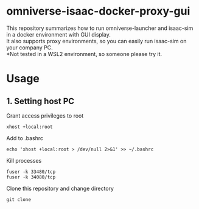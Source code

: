 # omniverse-isaac-docker-proxy-gui
This repository summarizes how to run omniverse-launcher and isaac-sim in a docker environment with GUI display.  
It also supports proxy environments, so you can easily run isaac-sim on your company PC.  
*Not tested in a WSL2 environment, so someone please try it.
# Usage
## 1. Setting host PC
Grant access privileges to root  
```
xhost +local:root
```
Add to .bashrc  
```
echo 'xhost +local:root > /dev/null 2>&1' >> ~/.bashrc
```
Kill processes
```
fuser -k 33480/tcp
fuser -k 34080/tcp
```
Clone this repository and change directory
```
git clone 
```
